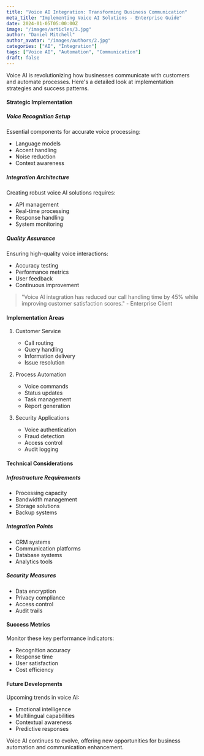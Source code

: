 ```yaml
---
title: "Voice AI Integration: Transforming Business Communication"
meta_title: "Implementing Voice AI Solutions - Enterprise Guide"
date: 2024-01-05T05:00:00Z
image: "/images/articles/3.jpg"
author: "Daniel Mitchell"
author_avatar: "/images/authors/2.jpg"
categories: ["AI", "Integration"]
tags: ["Voice AI", "Automation", "Communication"]
draft: false
---
```


Voice AI is revolutionizing how businesses communicate with customers and automate processes. Here's a detailed look at implementation strategies and success patterns.

#### Strategic Implementation

##### Voice Recognition Setup

Essential components for accurate voice processing:
- Language models
- Accent handling
- Noise reduction
- Context awareness

##### Integration Architecture

Creating robust voice AI solutions requires:
- API management
- Real-time processing
- Response handling
- System monitoring

##### Quality Assurance

Ensuring high-quality voice interactions:
- Accuracy testing
- Performance metrics
- User feedback
- Continuous improvement

> "Voice AI integration has reduced our call handling time by 45% while improving customer satisfaction scores." - Enterprise Client

#### Implementation Areas

1. Customer Service
   - Call routing
   - Query handling
   - Information delivery
   - Issue resolution

2. Process Automation
   - Voice commands
   - Status updates
   - Task management
   - Report generation

3. Security Applications
   - Voice authentication
   - Fraud detection
   - Access control
   - Audit logging

#### Technical Considerations

##### Infrastructure Requirements

- Processing capacity
- Bandwidth management
- Storage solutions
- Backup systems

##### Integration Points

- CRM systems
- Communication platforms
- Database systems
- Analytics tools

##### Security Measures

- Data encryption
- Privacy compliance
- Access control
- Audit trails

#### Success Metrics

Monitor these key performance indicators:
- Recognition accuracy
- Response time
- User satisfaction
- Cost efficiency

#### Future Developments

Upcoming trends in voice AI:
- Emotional intelligence
- Multilingual capabilities
- Contextual awareness
- Predictive responses

Voice AI continues to evolve, offering new opportunities for business automation and communication enhancement.
